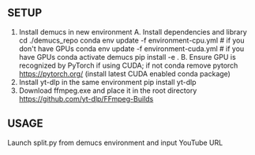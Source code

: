 ## SETUP

1.	Install demucs in new environment
	A.	Install dependencies and library
		cd ./demucs_repo
		conda env update -f environment-cpu.yml  # if you don't have GPUs
		conda env update -f environment-cuda.yml # if you have GPUs
		conda activate demucs
		pip install -e .
	B.	Ensure GPU is recognized by PyTorch if using CUDA; if not
		conda remove pytorch
		https://pytorch.org/ (install latest CUDA enabled conda package)
2.	Install yt-dlp in the same environment
	pip install yt-dlp
3.	Download ffmpeg.exe and place it in the root directory
	https://github.com/yt-dlp/FFmpeg-Builds

## USAGE

Launch split.py from demucs environment and input YouTube URL
